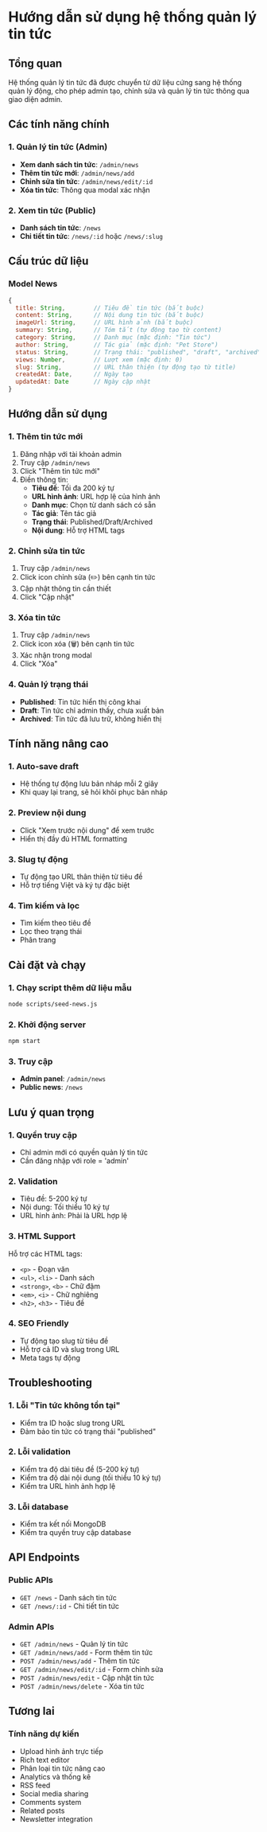 # Hướng dẫn sử dụng hệ thống quản lý tin tức

## Tổng quan

Hệ thống quản lý tin tức đã được chuyển từ dữ liệu cứng sang hệ thống quản lý động, cho phép admin tạo, chỉnh sửa và quản lý tin tức thông qua giao diện admin.

## Các tính năng chính

### 1. **Quản lý tin tức (Admin)**
- **Xem danh sách tin tức**: `/admin/news`
- **Thêm tin tức mới**: `/admin/news/add`
- **Chỉnh sửa tin tức**: `/admin/news/edit/:id`
- **Xóa tin tức**: Thông qua modal xác nhận

### 2. **Xem tin tức (Public)**
- **Danh sách tin tức**: `/news`
- **Chi tiết tin tức**: `/news/:id` hoặc `/news/:slug`

## Cấu trúc dữ liệu

### Model News
```javascript
{
  title: String,        // Tiêu đề tin tức (bắt buộc)
  content: String,      // Nội dung tin tức (bắt buộc)
  imageUrl: String,     // URL hình ảnh (bắt buộc)
  summary: String,      // Tóm tắt (tự động tạo từ content)
  category: String,     // Danh mục (mặc định: "Tin tức")
  author: String,       // Tác giả (mặc định: "Pet Store")
  status: String,       // Trạng thái: "published", "draft", "archived"
  views: Number,        // Lượt xem (mặc định: 0)
  slug: String,         // URL thân thiện (tự động tạo từ title)
  createdAt: Date,      // Ngày tạo
  updatedAt: Date       // Ngày cập nhật
}
```

## Hướng dẫn sử dụng

### 1. **Thêm tin tức mới**

1. Đăng nhập với tài khoản admin
2. Truy cập `/admin/news`
3. Click "Thêm tin tức mới"
4. Điền thông tin:
   - **Tiêu đề**: Tối đa 200 ký tự
   - **URL hình ảnh**: URL hợp lệ của hình ảnh
   - **Danh mục**: Chọn từ danh sách có sẵn
   - **Tác giả**: Tên tác giả
   - **Trạng thái**: Published/Draft/Archived
   - **Nội dung**: Hỗ trợ HTML tags

### 2. **Chỉnh sửa tin tức**

1. Truy cập `/admin/news`
2. Click icon chỉnh sửa (✏️) bên cạnh tin tức
3. Cập nhật thông tin cần thiết
4. Click "Cập nhật"

### 3. **Xóa tin tức**

1. Truy cập `/admin/news`
2. Click icon xóa (🗑️) bên cạnh tin tức
3. Xác nhận trong modal
4. Click "Xóa"

### 4. **Quản lý trạng thái**

- **Published**: Tin tức hiển thị công khai
- **Draft**: Tin tức chỉ admin thấy, chưa xuất bản
- **Archived**: Tin tức đã lưu trữ, không hiển thị

## Tính năng nâng cao

### 1. **Auto-save draft**
- Hệ thống tự động lưu bản nháp mỗi 2 giây
- Khi quay lại trang, sẽ hỏi khôi phục bản nháp

### 2. **Preview nội dung**
- Click "Xem trước nội dung" để xem trước
- Hiển thị đầy đủ HTML formatting

### 3. **Slug tự động**
- Tự động tạo URL thân thiện từ tiêu đề
- Hỗ trợ tiếng Việt và ký tự đặc biệt

### 4. **Tìm kiếm và lọc**
- Tìm kiếm theo tiêu đề
- Lọc theo trạng thái
- Phân trang

## Cài đặt và chạy

### 1. **Chạy script thêm dữ liệu mẫu**
```bash
node scripts/seed-news.js
```

### 2. **Khởi động server**
```bash
npm start
```

### 3. **Truy cập**
- **Admin panel**: `/admin/news`
- **Public news**: `/news`

## Lưu ý quan trọng

### 1. **Quyền truy cập**
- Chỉ admin mới có quyền quản lý tin tức
- Cần đăng nhập với role = 'admin'

### 2. **Validation**
- Tiêu đề: 5-200 ký tự
- Nội dung: Tối thiểu 10 ký tự
- URL hình ảnh: Phải là URL hợp lệ

### 3. **HTML Support**
Hỗ trợ các HTML tags:
- `<p>` - Đoạn văn
- `<ul>`, `<li>` - Danh sách
- `<strong>`, `<b>` - Chữ đậm
- `<em>`, `<i>` - Chữ nghiêng
- `<h2>`, `<h3>` - Tiêu đề

### 4. **SEO Friendly**
- Tự động tạo slug từ tiêu đề
- Hỗ trợ cả ID và slug trong URL
- Meta tags tự động

## Troubleshooting

### 1. **Lỗi "Tin tức không tồn tại"**
- Kiểm tra ID hoặc slug trong URL
- Đảm bảo tin tức có trạng thái "published"

### 2. **Lỗi validation**
- Kiểm tra độ dài tiêu đề (5-200 ký tự)
- Kiểm tra độ dài nội dung (tối thiểu 10 ký tự)
- Kiểm tra URL hình ảnh hợp lệ

### 3. **Lỗi database**
- Kiểm tra kết nối MongoDB
- Kiểm tra quyền truy cập database

## API Endpoints

### Public APIs
- `GET /news` - Danh sách tin tức
- `GET /news/:id` - Chi tiết tin tức

### Admin APIs
- `GET /admin/news` - Quản lý tin tức
- `GET /admin/news/add` - Form thêm tin tức
- `POST /admin/news/add` - Thêm tin tức
- `GET /admin/news/edit/:id` - Form chỉnh sửa
- `POST /admin/news/edit` - Cập nhật tin tức
- `POST /admin/news/delete` - Xóa tin tức

## Tương lai

### Tính năng dự kiến
- Upload hình ảnh trực tiếp
- Rich text editor
- Phân loại tin tức nâng cao
- Analytics và thống kê
- RSS feed
- Social media sharing
- Comments system
- Related posts
- Newsletter integration 